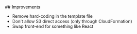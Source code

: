## Improvements

- Remove hard-coding in the template file
- Don't allow S3 direct access (only through CloudFormation)
- Swap front-end for something like React
